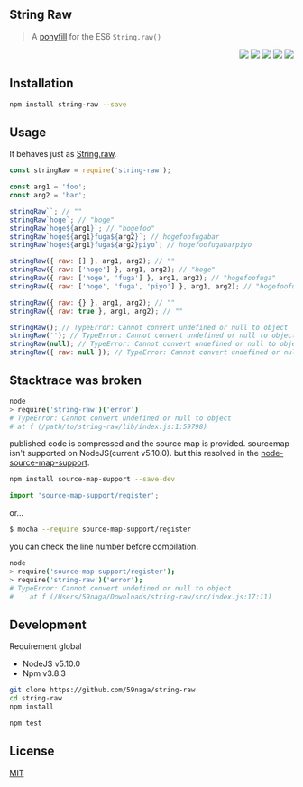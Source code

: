 String Raw
---

> A [ponyfill](https://ponyfill.com) for the ES6 `String.raw()`

<p align="right">
  <a href="https://npmjs.org/package/string-raw">
    <img src="https://img.shields.io/npm/v/string-raw.svg?style=flat-square">
  </a>
  <a href="https://travis-ci.org/59naga/string-raw">
    <img src="http://img.shields.io/travis/59naga/string-raw.svg?style=flat-square">
  </a>
  <a href="https://codeclimate.com/github/59naga/string-raw/coverage">
    <img src="https://img.shields.io/codeclimate/github/59naga/string-raw.svg?style=flat-square">
  </a>
  <a href="https://codeclimate.com/github/59naga/string-raw">
    <img src="https://img.shields.io/codeclimate/coverage/github/59naga/string-raw.svg?style=flat-square">
  </a>
  <a href="https://gemnasium.com/59naga/string-raw">
    <img src="https://img.shields.io/gemnasium/59naga/string-raw.svg?style=flat-square">
  </a>
</p>

Installation
---
```bash
npm install string-raw --save
```

Usage
---
It behaves just as [String.raw](https://developer.mozilla.org/en/docs/Web/JavaScript/Reference/Global_Objects/String/raw).

```js
const stringRaw = require('string-raw');

const arg1 = 'foo';
const arg2 = 'bar';

stringRaw``; // ""
stringRaw`hoge`; // "hoge"
stringRaw`hoge${arg1}`; // "hogefoo"
stringRaw`hoge${arg1}fuga${arg2}`; // hogefoofugabar
stringRaw`hoge${arg1}fuga${arg2}piyo`; // hogefoofugabarpiyo

stringRaw({ raw: [] }, arg1, arg2); // ""
stringRaw({ raw: ['hoge'] }, arg1, arg2); // "hoge"
stringRaw({ raw: ['hoge', 'fuga'] }, arg1, arg2); // "hogefoofuga"
stringRaw({ raw: ['hoge', 'fuga', 'piyo'] }, arg1, arg2); // "hogefoofugabarpiyo"

stringRaw({ raw: {} }, arg1, arg2); // ""
stringRaw({ raw: true }, arg1, arg2); // ""

stringRaw(); // TypeError: Cannot convert undefined or null to object
stringRaw(''); // TypeError: Cannot convert undefined or null to object
stringRaw(null); // TypeError: Cannot convert undefined or null to object
stringRaw({ raw: null }); // TypeError: Cannot convert undefined or null to object
```

Stacktrace was broken
---
```bash
node
> require('string-raw')('error')
# TypeError: Cannot convert undefined or null to object
# at f (/path/to/string-raw/lib/index.js:1:59798)
```
published code is compressed and the source map is provided.
sourcemap isn't supported on NodeJS(current v5.10.0). but this resolved in the [node-source-map-support](https://github.com/evanw/node-source-map-support#readme).

```bash
npm install source-map-support --save-dev
```
```js
import 'source-map-support/register';
```
or...
```bash
$ mocha --require source-map-support/register
```

you can check the line number before compilation.

```bash
node
> require('source-map-support/register');
> require('string-raw')('error');
# TypeError: Cannot convert undefined or null to object
#    at f (/Users/59naga/Downloads/string-raw/src/index.js:17:11)
```

Development
---
Requirement global
* NodeJS v5.10.0
* Npm v3.8.3

```bash
git clone https://github.com/59naga/string-raw
cd string-raw
npm install

npm test
```

License
---
[MIT](http://59naga.mit-license.org/)

